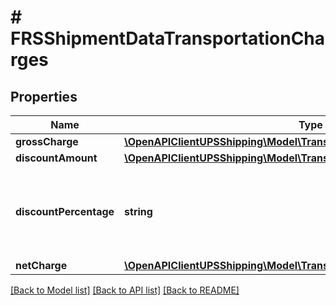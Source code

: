 # # FRSShipmentDataTransportationCharges

## Properties

Name | Type | Description | Notes
------------ | ------------- | ------------- | -------------
**grossCharge** | [**\OpenAPIClientUPSShipping\Model\TransportationChargesGrossCharge**](TransportationChargesGrossCharge.md) |  |
**discountAmount** | [**\OpenAPIClientUPSShipping\Model\TransportationChargesDiscountAmount**](TransportationChargesDiscountAmount.md) |  |
**discountPercentage** | **string** | It indicates the shipment level discount percentage for transportation charges. |
**netCharge** | [**\OpenAPIClientUPSShipping\Model\TransportationChargesNetCharge**](TransportationChargesNetCharge.md) |  |

[[Back to Model list]](../../README.md#models) [[Back to API list]](../../README.md#endpoints) [[Back to README]](../../README.md)

